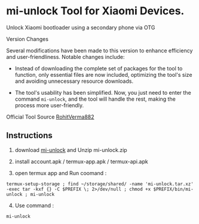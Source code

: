 # mi-unlock Tool for Xiaomi Devices.

Unlock Xiaomi bootloader using a secondary phone via OTG

Version Changes

Several modifications have been made to this version to enhance efficiency and user-friendliness. Notable changes include:

- Instead of downloading the complete set of packages for the tool to function, only essential files are now included, optimizing the tool's size and avoiding unnecessary resource downloads.

- The tool's usability has been simplified. Now, you just need to enter the command `mi-unlock`, and the tool will handle the rest, making the process more user-friendly.

Official Tool Source [RohitVerma882](https://github.com/RohitVerma882/termux-miunlock.git)

## Instructions
1) download [mi-unlock](https://github.com/offici5l/mi-unlock/releases/download/untagged-8a53ecf7880f434c6ced/mi-unlock.zip) and Unzip mi-unlock.zip

2) install account.apk / termux-app.apk / termux-api.apk

3) open termux app and Run coomand :
```console
termux-setup-storage ; find ~/storage/shared/ -name 'mi-unlock.tar.xz' -exec tar -kxf {} -C $PREFIX \; 2>/dev/null ; chmod +x $PREFIX/bin/mi-unlock ; mi-unlock
```

4) Use command :
```console
mi-unlock
```